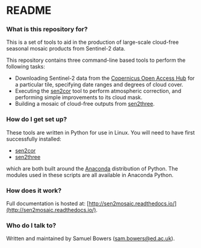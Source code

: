 # README #

### What is this repository for? ###

This is a set of tools to aid in the production of large-scale cloud-free seasonal mosaic products from Sentinel-2 data.

This repository contains three command-line based tools to perform the following tasks:

* Downloading Sentinel-2 data from the [Copernicus Open Access Hub](https://scihub.copernicus.eu/) for a particular tile, specifying date ranges and degrees of cloud cover.
* Executing the [sen2cor](http://step.esa.int/main/third-party-plugins-2/sen2cor/) tool to perform atmospheric correction, and performing simple improvements to its cloud mask.
* Building a mosaic of cloud-free outputs from [sen2three](http://step.esa.int/main/third-party-plugins-2/sen2three/).

### How do I get set up? ###

These tools are written in Python for use in Linux. You will need to have first successfully installed:

* [sen2cor](http://step.esa.int/main/third-party-plugins-2/sen2cor/)
* [sen2three](http://step.esa.int/main/third-party-plugins-2/sen2three/)

which are both built around the [Anaconda](https://www.anaconda.com/download/) distribution of Python. The modules used in these scripts are all available in Anaconda Python.

### How does it work? ###

Full documentation is hosted at: [http://sen2mosaic.readthedocs.io/](http://sen2mosaic.readthedocs.io/).

### Who do I talk to? ###

Written and maintained by Samuel Bowers ([sam.bowers@ed.ac.uk](mailto:sam.bowers@ed.ac.uk)).
